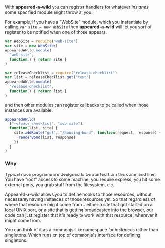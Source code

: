 With **appeared-a-wild** you can register handlers for whatever _instanes_ some specified module might throw at you.

For example, if you have a "WebSite" module, which you instantiate by calling `var site = new WebSite` then **appeared-a-wild** will let you sort of register to be notified when one of those appears.


```javascript
var WebSite = require("web-site")
var site = new WebSite()
appearedAWild.module(
  "web-site",
  function() { return site }
)

var releaseChecklist = require("release-checklist")
var list = releaseChecklist.get("test")
appearedAWild.module(
  "release-checklist",
  function() { return list }
)
```

and then other modules can register callbacks to be called when those instances are available.

```javascript
appearedAWild(
  ["release-checklist", "web-site"],
  function(list, site) {
    site.addRoute("get", "/housing-bond", function(request, response) {
      renderBond(list, response)
    })
  }
)
```

### Why

Typical node programs are designed to be started from the command line. You have "root" access to some machine, you require express, you hit some external ports, you grab stuff from the filesystem, etc.

Appeared-a-wild allows you to define hooks to those resources, without necessarily having instances of those resources yet. So that regardless of where that resource might come from... either a site that got started on a local UNIX port, or a site that is getting broadcasted into the browser, our code can just register that it's ready to work with that resource, wherever it might come from.

You can think of it as a commonjs-like namespace for *instances* rather than singletons. Which runs on top of commonjs's interface for defining singletons.
